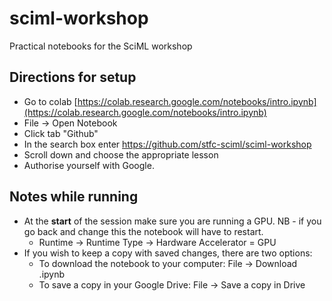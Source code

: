 # sciml-workshop
Practical notebooks for the SciML workshop

## Directions for setup


* Go to colab [https://colab.research.google.com/notebooks/intro.ipynb](https://colab.research.google.com/notebooks/intro.ipynb)
*	File -> Open Notebook
*	Click tab "Github"
*	In the search box enter https://github.com/stfc-sciml/sciml-workshop
*	Scroll down and choose the appropriate lesson
*	Authorise yourself with Google.

## Notes while running
* At the **start** of the session make sure you are running a GPU. NB - if you go back and change this the notebook will have to restart.
    * Runtime -> Runtime Type -> Hardware Accelerator = GPU
* If you wish to keep a copy with saved changes, there are two options:
   * To download the notebook to your computer: File -> Download .ipynb
   * To save a copy in your Google Drive: File -> Save a copy in Drive
